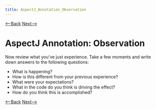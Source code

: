 ```yaml
---
title: AspectJ_Annotation_Observation
---
```

[<--Back]({{_site.pagesurl}}/AspectJ_Annotation_Experience) [Next-->]({{_site.pagesurl}}/AspectJ_Annotation_Thinking)

# AspectJ Annotation: Observation

Now review what you've just experience. Take a few moments and write down answers to the following questions:
* What is happening?
* How is this different from your previous experience?
* What were your expectations?
* What in the code do you think is driving the effect?
* How do you think this is accomplished?

[<--Back]({{_site.pagesurl}}/AspectJ_Annotation_Experience) [Next-->]({{_site.pagesurl}}/AspectJ_Annotation_Thinking)
